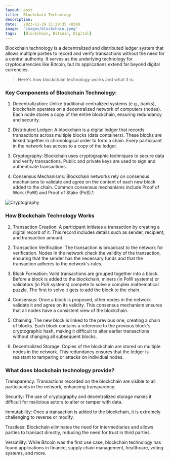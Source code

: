 ```yaml
---
layout: post
title:  Blockchain Technology
description:
date:   2023-11-29 11:29:35 +0300
image:  'images/blockchain.jpeg'
tags:   [Blockchain, Bitcoin, Digital]
---
```


Blockchain technology is a decentralized and distributed ledger system that allows multiple parties to record and verify transactions without the need for a central authority. It serves as the underlying technology for cryptocurrencies like Bitcoin, but its applications extend far beyond digital currencies. 

> Here's how blockchain technology works and what it is:

### Key Components of Blockchain Technology:
1. Decentralization: Unlike traditional centralized systems (e.g., banks), blockchain operates on a decentralized network of computers (nodes). Each node stores a copy of the entire blockchain, ensuring redundancy and security.

2. Distributed Ledger: A blockchain is a digital ledger that records transactions across multiple blocks (data containers). These blocks are linked together in chronological order to form a chain. Every participant in the network has access to a copy of the ledger.

3. Cryptography: Blockchain uses cryptographic techniques to secure data and verify transactions. Public and private keys are used to sign and authenticate transactions.

4. Consensus Mechanisms: Blockchain networks rely on consensus mechanisms to validate and agree on the content of each new block added to the chain. Common consensus mechanisms include Proof of Work (PoW) and Proof of Stake (PoS).1


![Cryptography]({{site.baseurl}}/webpage_initial/images/cryptography.jpg)

### How Blockchain Technology Works
1. Transaction Creation: A participant initiates a transaction by creating a digital record of it. This record includes details such as sender, recipient, and transaction amount.

2. Transaction Verification: The transaction is broadcast to the network for verification. Nodes in the network check the validity of the transaction, ensuring that the sender has the necessary funds and that the transaction adheres to the network's rules.

3. Block Formation: Valid transactions are grouped together into a block. Before a block is added to the blockchain, miners (in PoW systems) or validators (in PoS systems) compete to solve a complex mathematical puzzle. The first to solve it gets to add the block to the chain.

4. Consensus: Once a block is proposed, other nodes in the network validate it and agree on its validity. This consensus mechanism ensures that all nodes have a consistent view of the blockchain.

5. Chaining: The new block is linked to the previous one, creating a chain of blocks. Each block contains a reference to the previous block's cryptographic hash, making it difficult to alter earlier transactions without changing all subsequent blocks.

6. Decentralized Storage: Copies of the blockchain are stored on multiple nodes in the network. This redundancy ensures that the ledger is resistant to tampering or attacks on individual nodes.

### What does blockchain technology provide?

Transparency: Transactions recorded on the blockchain are visible to all participants in the network, enhancing transparency.

Security: The use of cryptography and decentralized storage makes it difficult for malicious actors to alter or tamper with data.

Immutability: Once a transaction is added to the blockchain, it is extremely challenging to reverse or modify.

Trustless: Blockchain eliminates the need for intermediaries and allows parties to transact directly, reducing the need for trust in third parties.

Versatility: While Bitcoin was the first use case, blockchain technology has found applications in finance, supply chain management, healthcare, voting systems, and more.

